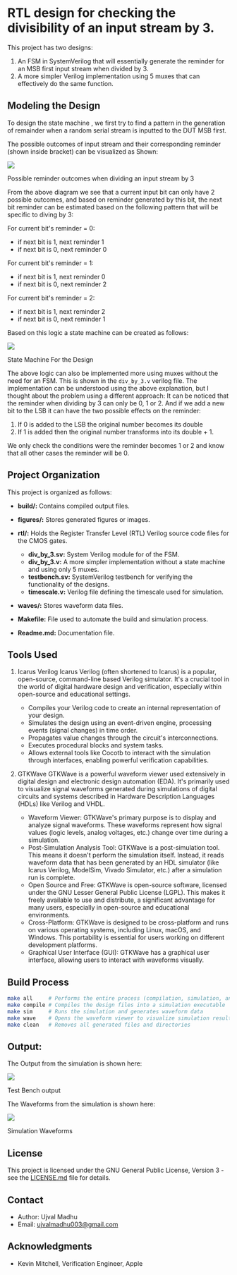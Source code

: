 # RTL design for checking the divisibility of an input stream by 3.

This project has two designs:
1. An FSM in SystemVerilog that will essentially generate the reminder for an MSB first input stream when divided by 3.
2. A more simpler Verilog implementation using 5 muxes that can effectively do the same function.


## Modeling the Design

To design the state machine , we first try to find a pattern in the generation of remainder when a random serial stream is inputted to the DUT MSB first.

The possible outcomes of input stream and their corresponding reminder (shown inside bracket) can be visualized as Shown:

<p>
    <img src = "./figures/Div_by_3.png" />
    <figcaption>Possible reminder outcomes when dividing an input stream by 3</figcaption>
</p>


From the above diagram we see that a current input bit can only have 2 possible outcomes, and based on reminder generated by this bit, the next bit reminder can be estimated based on the following pattern that will be specific to diving by 3:

For current bit's reminder = 0:
- if next bit is 1, next reminder 1
- if next bit is 0, next reminder 0

For current bit's reminder = 1:
- if next bit is 1, next reminder 0
- if next bit is 0, next reminder 2

For current bit's reminder = 2:
- if next bit is 1, next reminder 2
- if next bit is 0, next reminder 1


Based on this logic a state machine can be created as follows:

<p>
    <img src = "./figures/Divide_by_3_State_Machine.png" />
    <figcaption>State Machine For the Design</figcaption>
</p>


The above logic can also be implemented more using muxes without the need for an FSM. This is shown in the ```div_by_3.v``` verilog file. The implementation can be understood using the above explanation, but I thought about the problem using a different approach: It can be noticed that the reminder when dividing by 3 can only be 0, 1 or 2. And if we add a new bit to the LSB it can have the two possible effects on the reminder: 
1. If 0 is added to the LSB the original number becomes its double
2. If 1 is added then the original number transforms into its double + 1.

We only check the conditions were the reminder becomes 1 or 2 and know that all other cases the reminder will be 0.

## Project Organization

This project is organized as follows:

* **build/:** Contains compiled output files.
* **figures/:** Stores generated figures or images.
* **rtl/:** Holds the Register Transfer Level (RTL) Verilog source code files for the CMOS gates.
    * **div_by_3.sv:** System Verilog module for of the FSM.
    * **div_by_3.v:**  A more simpler implementation without a state machine and using only 5 muxes.
    * **testbench.sv:** SystemVerilog testbench for verifying the functionality of the designs.
    * **timescale.v:** Verilog file defining the timescale used for simulation.

* **waves/:** Stores waveform data files.
* **Makefile:** File used to automate the build and simulation process.
* **Readme.md:** Documentation file.



## Tools Used

1. Icarus Verilog
    Icarus Verilog (often shortened to Icarus) is a popular, open-source, command-line based Verilog simulator. It's a crucial tool in the world of digital hardware design and verification, especially within open-source and educational settings.
    - Compiles your Verilog code to create an internal representation of your design.
    - Simulates the design using an event-driven engine, processing events (signal changes) in time order.
    - Propagates value changes through the circuit's interconnections.
    - Executes procedural blocks and system tasks.
    - Allows external tools like Cocotb to interact with the simulation through interfaces, enabling powerful verification capabilities.

4. GTKWave
    GTKWave is a powerful waveform viewer used extensively in digital design and electronic design automation (EDA). It's primarily used to visualize signal waveforms generated during simulations of digital circuits and systems described in Hardware Description Languages (HDLs) like Verilog and VHDL.

    - Waveform Viewer: GTKWave's primary purpose is to display and analyze signal waveforms. These waveforms represent how signal values (logic levels, analog voltages, etc.) change over time during a simulation.
    - Post-Simulation Analysis Tool: GTKWave is a post-simulation tool. This means it doesn't perform the simulation itself. Instead, it reads waveform data that has been generated by an HDL simulator (like Icarus Verilog, ModelSim, Vivado Simulator, etc.) after a simulation run is complete.
    - Open Source and Free: GTKWave is open-source software, licensed under the GNU Lesser General Public License (LGPL). This makes it freely available to use and distribute, a significant advantage for many users, especially in open-source and educational environments.
    - Cross-Platform: GTKWave is designed to be cross-platform and runs on various operating systems, including Linux, macOS, and Windows. This portability is essential for users working on different development platforms.
    - Graphical User Interface (GUI): GTKWave has a graphical user interface, allowing users to interact with waveforms visually.


## Build Process

```bash
make all     # Performs the entire process (compilation, simulation, and waveform viewing)
make compile # Compiles the design files into a simulation executable
make sim     # Runs the simulation and generates waveform data
make wave    # Opens the waveform viewer to visualize simulation results
make clean   # Removes all generated files and directories
```

## Output:

The Output from the simulation is shown here:
<p>
    <img src = "./figures/tb_output.png"/>
    <figcaption>Test Bench output</figcaption>
</p>

The Waveforms from the simulation is shown here:
<p>
    <img src = "./figures/waveforms.png"/>
    <figcaption>Simulation Waveforms</figcaption>
</p>

## License

This project is licensed under the GNU General Public License, Version 3 - see the [LICENSE.md](LICENSE.md) file for details.

## Contact

- Author: Ujval Madhu
- Email: ujvalmadhu003@gmail.com

## Acknowledgments

- Kevin Mitchell, Verification Engineer, Apple